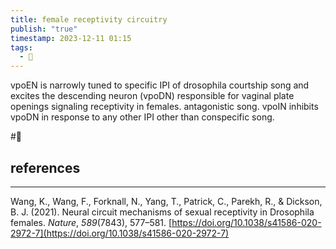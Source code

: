 ```yaml
---
title: female receptivity circuitry
publish: "true"
timestamp: 2023-12-11 01:15
tags:
  - 🥚
---
```

vpoEN is narrowly tuned to specific IPI of drosophila courtship song and excites the descending neuron (vpoDN) responsible for vaginal plate openings signaling receptivity in females. antagonistic song. vpoIN inhibits vpoDN in response to any other IPI other than conspecific song. 

#🥚 
## references
---
Wang, K., Wang, F., Forknall, N., Yang, T., Patrick, C., Parekh, R., & Dickson, B. J. (2021). Neural circuit mechanisms of sexual receptivity in Drosophila females. _Nature_, _589_(7843), 577–581. [https://doi.org/10.1038/s41586-020-2972-7](https://doi.org/10.1038/s41586-020-2972-7)